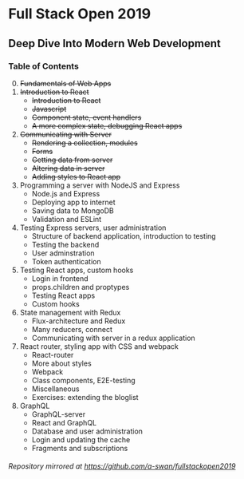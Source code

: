 # Full Stack Open 2019
## Deep Dive Into Modern Web Development

### Table of Contents
0. ~~Fundamentals of Web Apps~~
1. ~~Introduction to React~~
    * ~~Introduction to React~~
    * ~~Javascript~~
    * ~~Component state, event handlers~~
    * ~~A more complex state, debugging React apps~~
2. ~~Communicating with Server~~
    * ~~Rendering a collection, modules~~
    * ~~Forms~~
    * ~~Getting data from server~~
    * ~~Altering data in server~~
    * ~~Adding styles to React app~~
3. Programming a server with NodeJS and Express
    * Node.js and Express
    * Deploying app to internet
    * Saving data to MongoDB
    * Validation and ESLint
4. Testing Express servers, user administration
    * Structure of backend application, introduction to testing
    * Testing the backend
    * User adminstration
    * Token authentication
5. Testing React apps, custom hooks
    * Login in frontend
    * props.children and proptypes
    * Testing React apps
    * Custom hooks
6. State management with Redux
    * Flux-architecture and Redux
    * Many reducers, connect
    * Communicating with server in a redux application
7. React router, styling app with CSS and webpack
    * React-router
    * More about styles
    * Webpack
    * Class components, E2E-testing
    * Miscellaneous
    * Exercises: extending the bloglist
8. GraphQL
    * GraphQL-server
    * React and GraphQL
    * Database and user administration
    * Login and updating the cache
    * Fragments and subscriptions

###### Repository mirrored at https://github.com/a-swan/fullstackopen2019